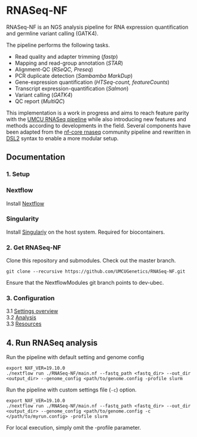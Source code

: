 # RNASeq-NF

RNASeq-NF is an NGS analysis pipeline for RNA expression quantification and germline variant calling (GATK4).

The pipeline performs the following tasks.

* Read quality and adapter trimming (*fastp*)
* Mapping and read-group annotation (*STAR*)
* Alignment-QC (*RSeQC, Preseq*)
* PCR duplicate detection (*Sambamba MarkDup*)
* Gene-expression quantification (*HTSeq-count, featureCounts*)
* Transcript expression-quantification (*Salmon*)
* Variant calling (*GATK4*)
* QC report (*MultiQC*)

This implementation is a work in progress and aims to reach feature parity with the [UMCU RNASeq pipeline](https://github.com/UMCUGenetics/RNASeq) while also introducing new features and methods according to developments in the field. Several components have been adapted from the [nf-core rnaseq](https://github.com/nf-core/rnaseq) community pipeline and rewritten in [DSL2](https://www.nextflow.io/docs/edge/dsl2.html) syntax to enable a more modular setup.

## Documentation

### 1. Setup
### Nextflow
Install [Nextflow](https://www.nextflow.io/)

### Singularity
Install [Singulariy](https://sylabs.io/guides/3.5/admin-guide/) on the host system. Required for biocontainers.

### 2. Get RNASeq-NF

Clone this repository and submodules. Check out the master branch.

```
git clone --recursive https://github.com/UMCUGenetics/RNASeq-NF.git
```

Ensure that the NextflowModules git branch points to dev-ubec.

### 3. Configuration
3.1 [Settings overview](./docs/settings.md) \
3.2 [Analysis](./docs/config.md) \
3.3 [Resources](./docs/reference.md) 

## 4. Run RNASeq analysis

Run the pipeline with default setting and genome config 
```
export NXF_VER=19.10.0
./nextflow run ./RNASeq-NF/main.nf --fastq_path <fastq_dir> --out_dir <output_dir> --genome_config <path/to/genome.config -profile slurm
```

Run the pipeline with custom settings file (`-c`) option.
```
export NXF_VER=19.10.0
./nextflow run ./RNASeq-NF/main.nf --fastq_path <fastq_dir> --out_dir <output_dir> --genome_config <path/to/genome.config -c </path/to/myrun.config> -profile slurm
```

For local execution, simply omit the -profile parameter.










